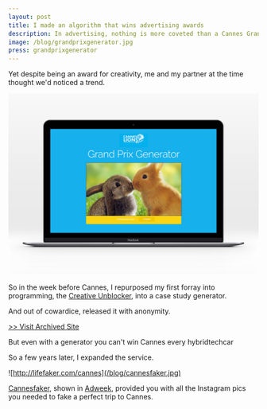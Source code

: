 ```yaml
---
layout: post
title: I made an algorithm that wins advertising awards
description: In advertising, nothing is more coveted than a Cannes Grand Prix award.
image: /blog/grandprixgenerator.jpg
press: grandprixgenerator
---
```


Yet despite being an award for creativity, me and my partner at the time thought we'd noticed a trend.

![](/blog/grandprixgenerator.jpg)

So in the week before Cannes, I repurposed my first forray into programming, the [Creative Unblocker](https://olifro.st/creativeunblocker/), into a case study generator.

And out of cowardice, released it with anonymity.

[>> Visit Archived Site](https://olifro.st/grandprixgenerator)

But even with a generator you can't win Cannes every hybridtechcar

So a few years later, I expanded the service.

![http://lifefaker.com/cannes](/blog/cannesfaker.jpg)

[Cannesfaker](http://lifefaker.com/cannes), shown in [Adweek](https://www.adweek.com/agencies/cant-do-cannes-this-year-youll-still-inspire-fomo-with-cannesfaker/), provided you with all the Instagram pics you needed to fake a perfect trip to Cannes.
